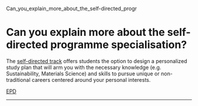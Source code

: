 Can_you_explain_more_about_the_self-directed_progr



Can you explain more about the self-directed programme specialisation?
======================================================================

The [self-directed track](/epd/education/undergraduate/specialisation-tracks/self-directed-programme/) offers students the option to design a personalized study plan that will arm you with the necessary knowledge (e.g. Sustainability, Materials Science) and skills to pursue unique or non-traditional careers centered around your personal interests.

[EPD](https://www.sutd.edu.sg/epd/tag/epd/)

---

